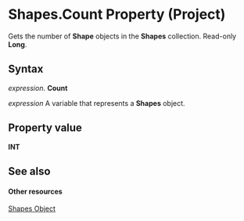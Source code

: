 
# Shapes.Count Property (Project)
Gets the number of  **Shape** objects in the **Shapes** collection. Read-only **Long**.

## Syntax

 _expression_. **Count**

 _expression_ A variable that represents a **Shapes** object.


## Property value

 **INT**


## See also


#### Other resources


[Shapes Object](6e42040c-dd5a-de4c-afa8-f9e33d1e5054.md)